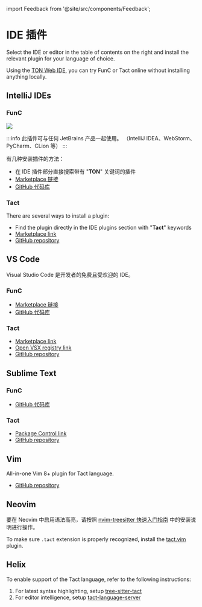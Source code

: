 import Feedback from '@site/src/components/Feedback';

# IDE 插件

Select the IDE or editor in the table of contents on the right and install the relevant plugin for your language of choice.

Using the [TON Web IDE](https://ide.ton.org/), you can try FunC or Tact online without installing anything locally.

## IntelliJ IDEs

### FunC

![](/img/docs/ton-jetbrains-plugin.png)

:::info
此插件可与任何 JetBrains 产品一起使用。
（IntelliJ IDEA、WebStorm、PyCharm、CLion 等）
:::

有几种安装插件的方法：

- 在 IDE 插件部分直接搜索带有 "**TON**" 关键词的插件
- [Marketplace 链接](https://plugins.jetbrains.com/plugin/23382-ton)
- [GitHub 代码库](https://github.com/ton-blockchain/intellij-ton)

### Tact

There are several ways to install a plugin:

- Find the plugin directly in the IDE plugins section with "**Tact**" keywords
- [Marketplace link](https://plugins.jetbrains.com/plugin/27290-tact)
- [GitHub repository](https://github.com/tact-lang/intelli-tact)

## VS Code

Visual Studio Code 是开发者的免费且受欢迎的 IDE。

### FunC

- [Marketplace 链接](https://marketplace.visualstudio.com/items?itemName=tonwhales.func-vscode)
- [GitHub 代码库](https://github.com/ton-foundation/vscode-func)

### Tact

- [Marketplace link](https://marketplace.visualstudio.com/items?itemName=tonstudio.vscode-tact)
- [Open VSX registry link](https://open-vsx.org/extension/tonstudio/vscode-tact)
- [GitHub repository](https://github.com/tact-lang/tact-language-server)

## Sublime Text

### FunC

- [GitHub 代码库](https://github.com/savva425/func_plugin_sublimetext3)

### Tact

- [Package Control link](https://packagecontrol.io/packages/Tact)
- [GitHub repository](https://github.com/tact-lang/tact-sublime)

## Vim

All-in-one Vim 8+ plugin for Tact language.

- [GitHub repository](https://github.com/tact-lang/tact.vim)

## Neovim

要在 Neovim 中启用语法高亮，请按照 [nvim-treesitter 快速入门指南](https://github.com/nvim-treesitter/nvim-treesitter#quickstart) 中的安装说明进行操作。

To make sure `.tact` extension is properly recognized, install the [tact.vim](https://github.com/tact-lang/tact.vim) plugin.

## Helix

To enable support of the Tact language, refer to the following instructions:

1. For latest syntax highlighting, setup [tree-sitter-tact](https://github.com/tact-lang/tree-sitter-tact#helix)
2. For editor intelligence, setup [tact-language-server](https://github.com/tact-lang/tact-language-server#other-editors)

<Feedback />

